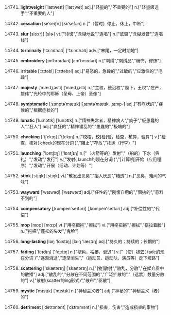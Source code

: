 14741. **lightweight**
[ˈlaɪtweɪt]  [ˈlaɪtˌwet]
adj.["轻量的","不重要的"]  n.["轻量级选手","不重要的人"]  

14742. **cessation**
[seˈseɪʃn]  [sɛˈseʃən]
n.["（暂时）停止，休止，中断"]  

14743. **slur**
[slɜ:(r)]  [slɚ]
vt.["诽谤","含糊地说","连唱"]  n.["诋毁","含糊发音","连唱线"]  

14744. **terminally**
['tɜ:mɪnəlɪ]  ['tɜ:mɪnəlɪ]
adv.["末尾，一定时期地"]  

14745. **embroidery**
[ɪmˈbrɔɪdəri]  [ɛmˈbrɔɪdəri]
n.["刺绣","刺绣品","粉饰，修饰"]  

14746. **irritable**
[ˈɪrɪtəbl]  [ˈɪrɪtəbəl]
adj.["易怒的，急躁的","过敏的","应激性的","毛躁"]  

14747. **majesty**
[ˈmædʒəsti]  [ˈmædʒɪsti]
n.["主权，统治权","陛下，王权","庄严，雄伟","光轮中的耶稣（圣母、上帝）圣像"]  

14748. **symptomatic**
[ˌsɪmptəˈmætɪk]  [ˌsɪmtəˈmætɪk, ˌsɪmp-]
adj.["有症状的","症候的","根据症状的"]  

14749. **lunatic**
[ˈlu:nətɪk]  [ˈlunətɪk]
n.["精神失常者，精神病人","疯子","极愚蠢的人","狂人"]  adj.["疯狂的","精神错乱的","愚蠢的","极端的"]  

14750. **checking**
['tʃekɪŋ]  ['tʃekɪŋ]
n.["校核，校[检]验，检查，核算，验算"]  v.["检查，核对( check的现在分词 )","阻止","存放","托运（行李）"]  

14751. **launching**
['lɒntʃɪŋ]  ['lɒntʃɪŋ]
n.["（火箭等的）发射","（船的）下水（典礼）","发动","发行"]  v.["发射( launch的现在分词 )","[计算机]开始（应用程序）","发动","开展（活动、计划等）"]  

14752. **stink**
[stɪŋk]  [stɪŋk]
vi.["散发出恶臭","招人厌恶","糟透"]  n.["恶臭，难闻的气味"]  

14753. **wayward**
[ˈweɪwəd]  [ˈweɪwərd]
adj.["任性的","刚愎自用的","固执的","意料不到的"]  

14754. **compensatory**
[ˌkɒmpen'seɪtərɪ]  [ˌkɒmpen'seɪtərɪ]
adj.["补偿性的","代偿"]  

14755. **mop**
[mɒp]  [mɑ:p]
vt.["用拖把拖","擦拭"]  vi.["用拖把拖","擦拭","搭拉着脸"]  n.["拖把","蓬松的头发","鬼脸"]  

14756. **long-lasting**
[lɒŋ 'lɑ:stɪŋ]  [lɔ:ŋ 'læstɪŋ]
adj.["持久的；持续的；长期的"]  

14757. **fading**
['feɪdɪŋ]  ['feɪdɪŋ]
n.["褪色，枯萎，衰退"]  v.["（使）褪去( fade的现在分词 )","逐渐消逝","逐渐消失","（运动员、运动队、演员等）走下坡路"]  

14758. **scattering**
['skætərɪŋ]  [ˈskætərɪŋ]
n.["[物]散射","散乱，分散","在媒介质中的散播"]  adj.["散乱的","分散在不同范围的","广泛扩散的","（选票）数量分散的"]  v.["散射(scatter的ing形式)","散布","驱散"]  

14759. **mystic**
[ˈmɪstɪk]  [ˈmɪstɪk]
n.["神秘主义者"]  adj.["神秘的","神秘主义（者）的"]  

14760. **detriment**
[ˈdetrɪmənt]  [ˈdɛtrəmənt]
n.["损害，伤害","造成损害的事物"]  

